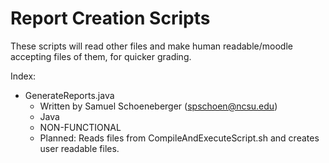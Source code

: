 # Report Creation Scripts
These scripts will read other files and make human readable/moodle accepting files of them, for quicker grading.

Index:
* GenerateReports.java
  * Written by Samuel Schoeneberger (spschoen@ncsu.edu)
  * Java
  * NON-FUNCTIONAL
  * Planned: Reads files from CompileAndExecuteScript.sh and creates user readable files.

